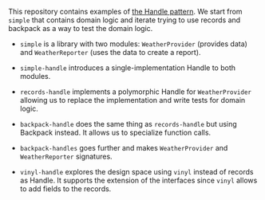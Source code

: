 This repository contains examples of [the Handle pattern](https://jaspervdj.be/posts/2018-03-08-handle-pattern.html). We start from `simple` that contains domain logic and iterate trying to use records and backpack as a way to test the domain logic.

- `simple` is a library with two modules: `WeatherProvider` (provides data) and `WeatherReporter` (uses the data to create a report).

- `simple-handle` introduces a single-implementation Handle to both modules.

- `records-handle` implements a polymorphic Handle for `WeatherProvider` allowing us to replace the implementation and write tests for domain logic.

- `backpack-handle` does the same thing as `records-handle` but using Backpack instead. It allows us to specialize function calls.

- `backpack-handles` goes further and makes `WeatherProvider` and `WeatherReporter` signatures.

- `vinyl-handle` explores the design space using `vinyl` instead of records as Handle. It supports the extension of the interfaces since `vinyl` allows to add fields to the records.
